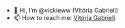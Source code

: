 - 👋 Hi, I’m @vickieww (Vitória Gabrieli)
- 📫 How to reach me: [Vitória Gabrieli](https://www.linkedin.com/in/vit%C3%B3ria-gabrieli-25b5a3274?utm_source=share&utm_campaign=share_via&utm_content=profile&utm_medium=android_app)


<!---
vickieww/vickieww is a ✨ special ✨ repository because its `README.md` (this file) appears on your GitHub profile.
You can click the Preview link to take a look at your changes.
--->

